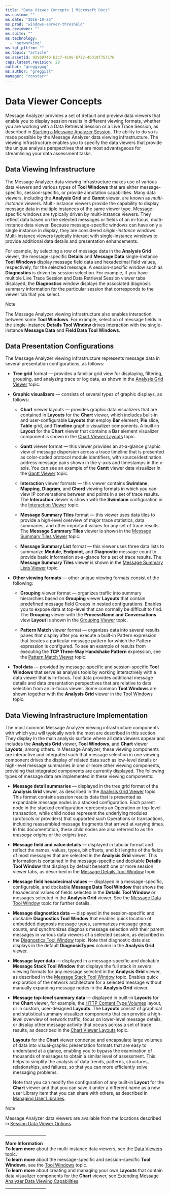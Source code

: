 ```yaml
---
title: "Data Viewer Concepts | Microsoft Docs"
ms.custom: ""
ms.date: "2016-10-26"
ms.prod: "windows-server-threshold"
ms.reviewer: ""
ms.suite: ""
ms.technology: 
  - "networking"
ms.tgt_pltfrm: ""
ms.topic: "article"
ms.assetid: 93560740-b3c7-4198-b722-4bd19f757176
caps.latest.revision: 28
author: "greggigwg"
ms.author: "greggill"
manager: "ronstarr"
---
```

# Data Viewer Concepts
Message Analyzer provides a  set of default and preview data viewers that enable you to display session results in different viewing formats, whether you are working with a Data Retrieval Session or a Live Trace Session, as described in [Starting a Message Analyzer Session](starting-a-message-analyzer-session.md). The ability to do so is made possible by the Message Analyzer data viewing infrastructure. The viewing infrastructure enables you to specify the data viewers that provide the unique analysis perspectives that are most advantageous for streamlining your data assessment tasks.  
  
## Data Viewing Infrastructure  
 The Message Analyzer data viewing infrastructure makes use of various data viewers and various types of  **Tool Windows** that are either message-specific, session-specific, or provide annotation capabilities. Many data viewers, including the **Analysis Grid** and **Gannt** viewer, are known as *multi-instance* viewers. Multi-instance viewers provide the capability to display message data in multiple instances of the same viewer type. Message-specific windows are typically driven by multi-instance viewers. They reflect data based on the selected messages or fields of an in-focus, multi-instance data viewer. Because message-specific windows can have only a single instance in display, they are considered *single-instance* windows. Multi-instance viewers typically interact with single-instance windows to provide additional data details and presentation enhancements.  
  
 For example, by selecting a row of message data in the **Analysis Grid** viewer, the message-specific **Details** and **Message Data** single-instance **Tool Windows** display message field data and hexadecimal field values, respectively, for the selected message. A session-specific window such as **Diagnostics** is driven by session selection. For example, if you have multiple Live Trace Session and Data Retrieval Session viewer tabs displayed, the **Diagnostics** window displays the associated diagnosis summary information for the particular session that corresponds to the viewer tab that you select.  
  
> [!NOTE]
>  The Message Analyzer viewing infrastructure also enables interaction between some **Tool Windows**. For example, selection of message fields in the single-instance **Details** **Tool Window** drives interaction with the single-instance **Message Data** and **Field Data** **Tool Windows**.  
  
## Data Presentation Configurations  
 The Message Analyzer viewing infrastructure represents message data in several presentation configurations, as follows:  
  
-   **Tree grid** format — provides a familiar grid view for displaying, filtering, grouping, and analyzing trace or log data, as shown in the [Analysis Grid Viewer](analysis-grid-viewer.md) topic.  
  
-   **Graphic visualizers** — consists of several types of graphic displays, as follows:  
  
    -   **Chart** viewer layouts — provides graphic data visualizers that are contained in **Layouts** for the **Chart** viewer, which includes built-in and user-configurable **Layouts** that employ **Bar** element, **Pie** slice, **Table** grid, and **Timeline** graphic visualizer components. A  built-in **Layout** for the **Chart** viewer that contains a **Bar** element visualizer component is shown in the [Chart Viewer Layouts](chart-viewer-layouts.md) topic.  
  
    -   **Gantt** viewer format — this viewer provides an at-a-glance graphic view of message dispersion across a trace timeline that is presented as color-coded protocol module identifiers, with source/destination address message pairs shown in the y-axis and timestamps in the x-axis. You can see an example of the **Gantt** viewer data visualizer in the [Gantt Viewer](gantt-viewer.md) topic.  
  
    -   **Interaction** viewer formats — this viewer contains **Swimlane**, **Mapping**, **Diagram**, and **Chord** viewing formats in which you can view IP conversations between end points in a set of trace results. The **Interaction** viewer is shown with the **Swimlane** configuration in the [Interaction Viewer](interaction-viewer.md) topic.  
  
    -   **Message Summary Tiles** format — this viewer uses data tiles to provide a high-level overview of major trace statistics, data summaries, and other important values for any set of trace results. The **Message Summary Tiles** viewer is shown in the [Message Summary Tiles Viewer](message-summary-tiles-viewer.md) topic.  
  
    -   **Message Summary List** format — this viewer uses three data lists to summarize **Module**, **Endpoint**, and **Diagnostic** message count to provide basic information at-a-glance for a set of trace results. The **Message Summary Tiles** viewer is shown in the [Message Summary Lists Viewer](message-summary-lists-viewer.md) topic.  
  
-   **Other viewing formats** — other unique viewing formats consist of the following:  
  
    -   **Grouping** viewer format — organizes traffic into summary hierarchies based on **Grouping** viewer **Layouts** that contain predefined message field Groups in nested configurations. Enables  you to expose data at top-level that can  normally be difficult to find. The **Grouping** viewer with the **ProcessName and Conversations** view **Layout** is shown in the [Grouping Viewer](grouping-viewer.md) topic.  
  
    -   **Pattern Match** viewer format — organizes data into several results panes that display after you execute a built-in Pattern expression that locates a particular message pattern for which the Pattern expression is configured. To see an example of results from executing the **TCP Three-Way Handshake Pattern** expression, see the [Pattern Match Viewer](pattern-match-viewer.md) topic.  
  
-   **Tool data** — provided by message-specific and session-specific **Tool Windows** that serve as analysis tools by working interactively with a data viewer that is in-focus. Tool data provides additional message details and data presentation perspectives that are relative to data selection from an in-focus viewer. Some common **Tool Windows**  are shown together with the **Analysis Grid** viewer in the [Tool Windows](tool-windows.md) topic.  
  
## Data Viewing Infrastructure Implementation  
 The most common Message Analyzer viewing infrastructure components with which you will typically work the most  are described in this section. They display in the main analysis surface where all data viewers  appear and includes the **Analysis Grid** viewer, **Tool Windows**, and **Chart** viewer **Layouts**, among others. In Message Analyzer, these viewing components are interactive and integrated such that message selection in one viewing component drives the display of related data such as low-level details or high-level message summaries in one or more other viewing components, providing that  integrated components are currently displayed.  The following types of message data are implemented in these viewing components:  
  
-   **Message detail summaries** — displayed in the tree grid format of the **Analysis Grid** viewer, as described in the [Analysis Grid Viewer](analysis-grid-viewer.md) topic. This format contains session results data that is presented as expandable message nodes in a stacked configuration. Each parent node in the stacked configuration represents an Operation or top-level transaction, while child nodes represent the underlying modules (protocols or providers) that supported such Operations or transactions, including reassembled message fragments that arrived at varying times. In this documentation, these child nodes are also referred to as the *message origins* or the *origins tree*.  
  
-   **Message field and value details** — displayed in tabular format and reflect the names, values, types, bit offsets, and bit lengths of the fields of most messages that are selected in the **Analysis Grid** viewer. This information is contained in the message-specific and dockable **Details** **Tool Window** that displays by default beneath one or more session viewer tabs, as described in the [Message Details Tool Window](message-details-tool-window.md) topic.  
  
-   **Message field hexadecimal values** — displayed in a message-specific, configurable, and dockable **Message Data** **Tool Window** that shows the hexadecimal values of fields selected in the **Details** **Tool Window** or messages selected in the **Analysis Grid** viewer. See the [Message Data Tool Window](message-data-tool-window.md) topic for further details.  
  
-   **Message diagnostics data** — displayed in the session-specific and dockable **Diagnostics** **Tool Window** that enables quick location of embedded diagnosis message types, summarizes message group counts, and synchronizes diagnosis message selection with their parent messages in various data viewers of a selected session, as described in the [Diagnostics Tool Window](diagnostics-tool-window.md) topic. Note that diagnostic data also displays in the default  **DiagnosisTypes** column in the  **Analysis Grid** viewer.  
  
-   **Message layer data** — displayed in a message-specific and dockable **Message Stack** **Tool Window** that displays the full stack in several viewing formats for any message selected in the **Analysis Grid** viewer, as described in the [Message Stack Tool Window](message-stack-tool-window.md) topic. Enables quick exploration of the network architecture for a selected message without manually expanding message nodes in the **Analysis Grid** viewer.  
  
-   **Message top-level summary data** — displayed in built-in **Layouts** for the **Chart** viewer, for example, the [HTTP Content Type Volumes](http-content-type-volumes.md) layout, or in custom, user-designed **Layouts**. The **Layouts** consist of graphical and statistical summary visualizer components that can provide a high-level overview of network traffic, focus on lower-level message details, or display other message activity that occurs across a set of trace results, as described in the [Chart Viewer Layouts](chart-viewer-layouts.md) topic.  
  
     **Layouts** for the **Chart** viewer condense and encapsulate large volumes of data into visual-graphic presentation formats that are easy to understand at a glance, enabling you to bypass the examination of thousands of messages to obtain a similar level of assessment. This helps to simplify the analysis of data trends, patterns, structures, relationships, and failures, so that you can more efficiently solve messaging problems.  
  
     Note that you can modify the configuration of any built-in **Layout** for the **Chart** viewer and that you can save it under a different name as a new user Library item that you can share with others, as described in [Managing User Libraries](managing-user-libraries.md).  
  
> [!NOTE]
>  Message Analyzer data viewers are available from the locations described in [Session Data Viewer Options](session-data-viewer-options.md).  
  
 ___________________\_  
  
 **More Information**   
 **To learn more** about the multi-instance data viewers, see the [Data Viewers](data-viewers.md) topic.  
**To learn more** about the message-specific and session-specific **Tool Windows**, see the [Tool Windows](tool-windows.md) topic.  
**To learn more** about creating and managing your own **Layouts** that contain data visualizer components for the **Chart** viewer, see [Extending Message Analyzer Data Viewing Capabilities](extending-message-analyzer-data-viewing-capabilities.md).  
___________________\_